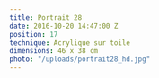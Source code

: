 ```yaml
---
title: Portrait 28
date: 2016-10-20 14:47:00 Z
position: 17
technique: Acrylique sur toile
dimensions: 46 x 38 cm
photo: "/uploads/portrait28_hd.jpg"
---
```


